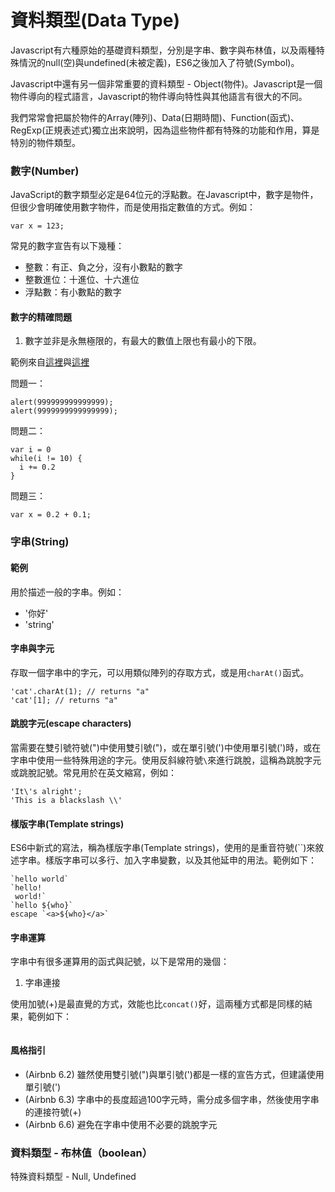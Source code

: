 # 資料類型(Data Type)

Javascript有六種原始的基礎資料類型，分別是字串、數字與布林值，以及兩種特殊情況的null(空)與undefined(未被定義)，ES6之後加入了符號(Symbol)。

Javascript中還有另一個非常重要的資料類型 - Object(物件)。Javascript是一個物件導向的程式語言，Javascript的物件導向特性與其他語言有很大的不同。

我們常常會把屬於物件的Array(陣列)、Data(日期時間)、Function(函式)、RegExp(正規表述式)獨立出來說明，因為這些物件都有特殊的功能和作用，算是特別的物件類型。

### 數字(Number)

JavaScript的數字類型必定是64位元的浮點數。在Javascript中，數字是物件，但很少會明確使用數字物件，而是使用指定數值的方式。例如：

```
var x = 123;
```

常見的數字宣告有以下幾種：

- 整數：有正、負之分，沒有小數點的數字
- 整數進位：十進位、十六進位
- 浮點數：有小數點的數字

#### 數字的精確問題

1. 數字並非是永無極限的，有最大的數值上限也有最小的下限。

範例來自[這裡](http://javascript.info/tutorial/number-math#permissive-conversion-parseint-and-parsefloat)與[這裡](http://www.w3schools.com/js/js_number_methods.asp)

問題一：

```
alert(999999999999999);
alert(9999999999999999);
```

問題二：

```
var i = 0
while(i != 10) { 
  i += 0.2
}
```

問題三：

```
var x = 0.2 + 0.1; 
```

### 字串(String)

#### 範例

用於描述一般的字串。例如：

- '你好'
- 'string'

#### 字串與字元

存取一個字串中的字元，可以用類似陣列的存取方式，或是用`charAt()`函式。

```
'cat'.charAt(1); // returns "a"
'cat'[1]; // returns "a"
```

#### 跳脫字元(escape characters)

當需要在雙引號符號(")中使用雙引號(")，或在單引號(')中使用單引號(')時，或在字串中使用一些特殊用途的字元。使用反斜線符號`\`來進行跳脫，這稱為跳脫字元或跳脫記號。常見用於在英文縮寫，例如：

```
'It\'s alright';
'This is a blackslash \\'
```

#### 樣版字串(Template strings)

ES6中新式的寫法，稱為樣版字串(Template strings)，使用的是重音符號(``)來敘述字串。樣版字串可以多行、加入字串變數，以及其他延申的用法。範例如下：

```
`hello world`
`hello!
 world!`
`hello ${who}`
escape `<a>${who}</a>`
```

#### 字串運算

字串中有很多運算用的函式與記號，以下是常用的幾個：

1. 字串連接

使用加號(+)是最直覺的方式，效能也比`concat()`好，這兩種方式都是同樣的結果，範例如下：

```

```


#### 風格指引

- (Airbnb 6.2) 雖然使用雙引號(")與單引號(')都是一樣的宣告方式，但建議使用單引號(')
- (Airbnb 6.3) 字串中的長度超過100字元時，需分成多個字串，然後使用字串的連接符號(+)
- (Airbnb 6.6) 避免在字串中使用不必要的跳脫字元





### 資料類型 - 布林值（boolean）

特殊資料類型 - Null, Undefined
